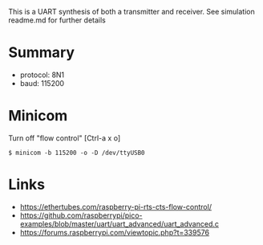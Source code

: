 
This is a UART synthesis of both a transmitter and receiver.
See simulation readme.md for further details

# Summary
- protocol: 8N1
- baud: 115200

# Minicom
Turn off "flow control" [Ctrl-a x o]

```$ minicom -b 115200 -o -D /dev/ttyUSB0```


# Links
- https://ethertubes.com/raspberry-pi-rts-cts-flow-control/
- https://github.com/raspberrypi/pico-examples/blob/master/uart/uart_advanced/uart_advanced.c
- https://forums.raspberrypi.com/viewtopic.php?t=339576
